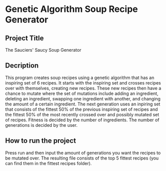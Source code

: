 # Genetic Algorithm Soup Recipe Generator
## Project Title
The Sauciers' Saucy Soup Generator
## Decription
 This program creates soup recipes using a genetic algorithm that has an inspiring set of 6 recipes. It starts with the inspiring set and crosses recipes over with themselves, creating new recipes. These new recipes then have a chance to mutate where the set of mutations include adding an ingredient, deleting an ingredient, swapping one ingredient with another, and changing the amount of a certain ingredient. The next generation uses an inpiring set that consists of the fittest 50% of the previous inspiring set of recipes and the fittest 50% of the  most recently crossed over and possibly mutated set of recipes. Fitness is decided by the number of ingredients. The number of generations is decided by the user.
## How to run the project
 Press run  and then input the amount of generations you want the recipes to be mutated over. The resulting file consists of the top 5 fittest recipes (you can find them in the fittest recipes folder).
 


